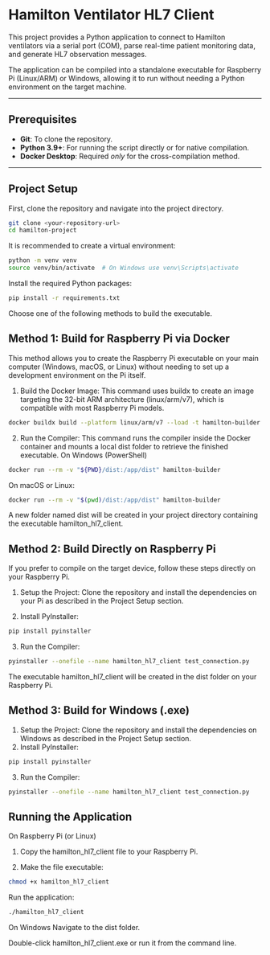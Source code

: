 # Hamilton Ventilator HL7 Client

This project provides a Python application to connect to Hamilton ventilators via a serial port (COM), parse real-time patient monitoring data, and generate HL7 observation messages.

The application can be compiled into a standalone executable for Raspberry Pi (Linux/ARM) or Windows, allowing it to run without needing a Python environment on the target machine.

---
##  Prerequisites

* **Git**: To clone the repository.
* **Python 3.9+**: For running the script directly or for native compilation.
* **Docker Desktop**: Required *only* for the cross-compilation method.

---
##  Project Setup

First, clone the repository and navigate into the project directory.

```bash
git clone <your-repository-url>
cd hamilton-project
```
It is recommended to create a virtual environment:
```bash
python -m venv venv
source venv/bin/activate  # On Windows use venv\Scripts\activate
```
Install the required Python packages:

```bash
pip install -r requirements.txt
```
Choose one of the following methods to build the executable.

## Method 1: Build for Raspberry Pi via Docker 
This method allows you to create the Raspberry Pi executable on your main computer (Windows, macOS, or Linux) without needing to set up a development environment on the Pi itself.

1. Build the Docker Image:
This command uses buildx to create an image targeting the 32-bit ARM architecture (linux/arm/v7), which is compatible with most Raspberry Pi models.
```bash
docker buildx build --platform linux/arm/v7 --load -t hamilton-builder .

```
2. Run the Compiler:
This command runs the compiler inside the Docker container and mounts a local dist folder to retrieve the finished executable.
On Windows (PowerShell)
```bash
docker run --rm -v "${PWD}/dist:/app/dist" hamilton-builder
```
On macOS or Linux:
```bash
docker run --rm -v "$(pwd)/dist:/app/dist" hamilton-builder
```
A new folder named dist will be created in your project directory containing the executable hamilton_hl7_client.
## Method 2: Build Directly on Raspberry Pi
If you prefer to compile on the target device, follow these steps directly on your Raspberry Pi.

1. Setup the Project:
Clone the repository and install the dependencies on your Pi as described in the Project Setup section.

2. Install PyInstaller:

```bash
pip install pyinstaller
```
3. Run the Compiler:

```bash
pyinstaller --onefile --name hamilton_hl7_client test_connection.py
```
The executable hamilton_hl7_client will be created in the dist folder on your Raspberry Pi.



## Method 3: Build for Windows (.exe)
1. Setup the Project:
Clone the repository and install the dependencies on Windows as described in the Project Setup section.
2. Install PyInstaller:

```bash
pip install pyinstaller
```
3. Run the Compiler:
```bash
pyinstaller --onefile --name hamilton_hl7_client test_connection.py
```

## Running the Application
On Raspberry Pi (or Linux)
1. Copy the hamilton_hl7_client file to your Raspberry Pi.

2. Make the file executable:
```bash
chmod +x hamilton_hl7_client
```
Run the application:

```bash
./hamilton_hl7_client
``` 
On Windows
Navigate to the dist folder.

Double-click hamilton_hl7_client.exe or run it from the command line.